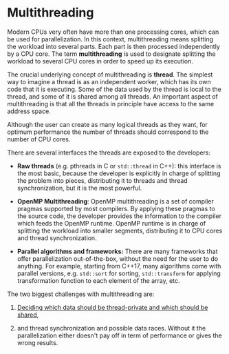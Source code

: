 # Multithreading

Modern CPUs very often have more than one processing cores, which can be used
for parallelization. In this context, multithreading means splitting the
workload into several parts. Each part is then processed independently by a CPU
core. The term **multithreading** is used to designate splitting the workload
to several CPU cores in order to speed up its execution.

The crucial underlying concept of multithreading is **thread**. The simplest way
to imagine a thread is as an independent worker, which has its own code that it
is executing. Some of the data used by the thread is local to the thread, and
some of it is shared among all threads. An important aspect of multithreading is
that all the threads in principle have access to the same address space.

Although the user can create as many logical threads as they want, for optimum
performance the number of threads should correspond to the number of CPU cores.

There are several interfaces the threads are exposed to the developers:

* **Raw threads** (e.g. pthreads in C or `std::thread` in C++): this interface
is the most basic, because the developer is explicitly in charge of splitting
the problem into pieces, distributing it to threads and thread synchronization,
but it is the most powerful.

* **OpenMP Multithreading**: OpenMP multithreading is a set of compiler pragmas
supported by most compilers. By applying these pragmas to the source code, the
developer provides the information to the compiler which feeds the OpenMP
runtime. OpenMP runtime is in charge of splitting the workload into smaller
segments, distributing it to CPU cores and thread synchronization.

* **Parallel algorithms and frameworks:** There are many frameworks that offer
parallelization out-of-the-box, without the need for the user to do anything.
For example, starting from C++17, many algorithms come with parallel versions,
e.g. `std::sort` for sorting, `std::transform` for applying transformation
function to each element of the array, etc.

The two biggest challenges with multithreading are:

1. [Deciding which data should be thread-private and which should be shared](/Glossary/Variable-scoping-in-the-context-of-OpenMP.md),

2. and thread synchronization and possible data races. Without it the parallelization either doesn't pay off in term of performance or gives the wrong results.
